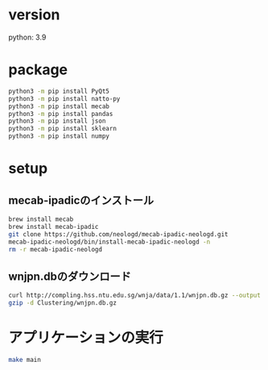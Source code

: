 # version
python: 3.9

# package
```bash
python3 -m pip install PyQt5
python3 -m pip install natto-py
python3 -m pip install mecab
python3 -m pip install pandas
python3 -m pip install json
python3 -m pip install sklearn
python3 -m pip install numpy
```
# setup

## mecab-ipadicのインストール
```bash
brew install mecab
brew install mecab-ipadic
git clone https://github.com/neologd/mecab-ipadic-neologd.git
mecab-ipadic-neologd/bin/install-mecab-ipadic-neologd -n
rm -r mecab-ipadic-neologd
```
## wnjpn.dbのダウンロード
```bash
curl http://compling.hss.ntu.edu.sg/wnja/data/1.1/wnjpn.db.gz --output "Clustering/wnjpn.db.gz"
gzip -d Clustering/wnjpn.db.gz
```

# アプリケーションの実行
```bash
make main
```